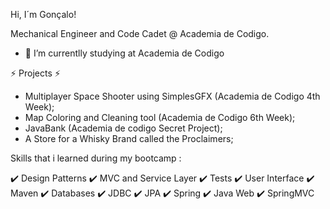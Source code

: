 Hi, I´m Gonçalo!

Mechanical Engineer and Code Cadet @ Academia de Codigo.
- 🔭 I’m currentlly studying at Academia de Codigo


⚡ Projects ⚡

- Multiplayer Space Shooter using SimplesGFX (Academia de Codigo 4th Week);
- Map Coloring and Cleaning tool (Academia de Codigo 6th Week);
- JavaBank (Academia de codigo Secret Project);
- A Store for a Whisky Brand called the Proclaimers;


Skills that i learned during my bootcamp :

✔️ Design Patterns
✔️ MVC and Service Layer
✔️ Tests
✔️ User Interface
✔️ Maven
✔️ Databases
✔️ JDBC
✔️ JPA
✔️ Spring
✔️ Java Web
✔️ SpringMVC

  


